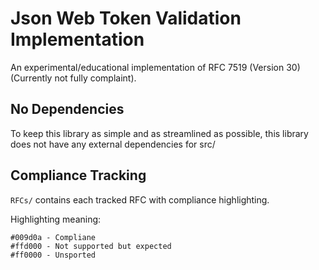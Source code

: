 # Json Web Token Validation Implementation

An experimental/educational implementation of RFC 7519 (Version 30) (Currently not fully complaint).

## No Dependencies

To keep this library as simple and as streamlined as possible, this library does not have any external dependencies for src/

## Compliance Tracking

`RFCs/` contains each tracked RFC with compliance highlighting.

Highlighting meaning:

    #009d0a - Compliane
    #ffd000 - Not supported but expected
    #ff0000 - Unsported